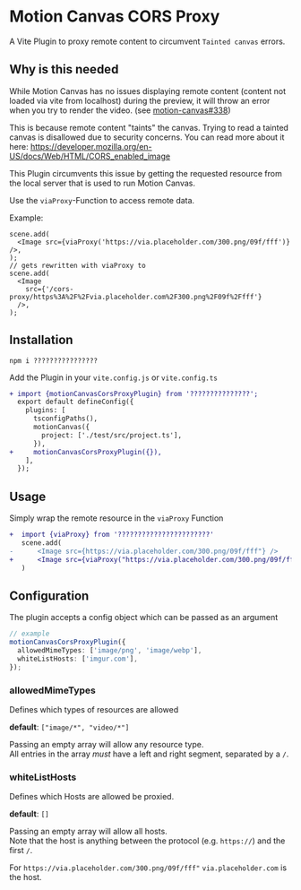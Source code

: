 # Motion Canvas CORS Proxy

A Vite Plugin to proxy remote content to circumvent `Tainted canvas` errors.

## Why is this needed

While Motion Canvas has no issues displaying remote content (content not loaded
via vite from localhost) during the preview, it will throw an error when you try
to render the video. (see
[motion-canvas#338](https://github.com/motion-canvas/motion-canvas/issues/338))

This is because remote content "taints" the canvas. Trying to read a tainted
canvas is disallowed due to security concerns. You can read more about it here:
https://developer.mozilla.org/en-US/docs/Web/HTML/CORS_enabled_image

This Plugin circumvents this issue by getting the requested resource from the
local server that is used to run Motion Canvas.

Use the `viaProxy`-Function to access remote data.

Example:

```tsx
scene.add(
  <Image src={viaProxy('https://via.placeholder.com/300.png/09f/fff')} />,
);
// gets rewritten with viaProxy to
scene.add(
  <Image
    src={'/cors-proxy/https%3A%2F%2Fvia.placeholder.com%2F300.png%2F09f%2Ffff'}
  />,
);
```

## Installation

`npm i ????????????????`

Add the Plugin in your `vite.config.js` or `vite.config.ts`

```diff
+ import {motionCanvasCorsProxyPlugin} from '???????????????';
  export default defineConfig({
    plugins: [
      tsconfigPaths(),
      motionCanvas({
        project: ['./test/src/project.ts'],
      }),
+     motionCanvasCorsProxyPlugin({}),
    ],
  });

```

## Usage

Simply wrap the remote resource in the `viaProxy` Function

```diff
+  import {viaProxy} from '???????????????????????'
   scene.add(
-      <Image src={https://via.placeholder.com/300.png/09f/fff"} />
+      <Image src={viaProxy("https://via.placeholder.com/300.png/09f/fff")} />
   )
```

## Configuration

The plugin accepts a config object which can be passed as an argument

```ts
// example
motionCanvasCorsProxyPlugin({
  allowedMimeTypes: ['image/png', 'image/webp'],
  whiteListHosts: ['imgur.com'],
});
```

### allowedMimeTypes

Defines which types of resources are allowed

**default**: `["image/*", "video/*"]`

Passing an empty array will allow any resource type.  
All entries in the array _must_ have a left and right segment, separated by a
`/`.

### whiteListHosts

Defines which Hosts are allowed be proxied.

**default**: `[]`

Passing an empty array will allow all hosts.  
Note that the host is anything between the protocol (e.g. `https://`) and the
first `/`.

For `https://via.placeholder.com/300.png/09f/fff"` `via.placeholder.com` is the
host.

